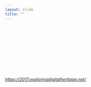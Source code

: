 ```yaml
---
layout: slide
title: ""
---
```


<section>
<iframe class="stretch" frameborder="0" scrolling="yes" data-src="https://2017.exploringdigitalheritage.net/"></iframe>

<h6><a class="external" href="https://2017.exploringdigitalheritage.net/">https://2017.exploringdigitalheritage.net/</a></h6>
</section>

